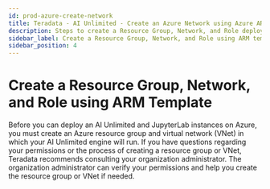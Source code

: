 ```yaml
---
id: prod-azure-create-network
title: Teradata - AI Unlimited - Create an Azure Network using Azure ARM
description: Steps to create a Resource Group, Network, and Role deploy AI Unlimited in a demo environment. 
sidebar_label: Create a Resource Group, Network, and Role using ARM template
sidebar_position: 4
---
```


# Create a Resource Group, Network, and Role using ARM Template 

Before you can deploy an AI Unlimited and JupyterLab instances on Azure, you must create an Azure resource group and virtual network (VNet) in which your AI Unlimited engine will run. If you have questions regarding your permissions or the process of creating a resource group or VNet, Teradata recommends consulting your organization administrator. The organization administrator can verify your permissions and help you create the resource group or VNet if needed.  